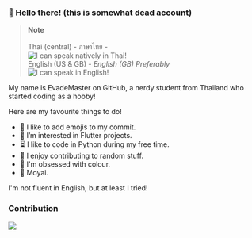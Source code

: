 ### 👋 Hello there! (this is somewhat dead account)

> **Note** <br>
> <br>
> Thai (central) - ภาษาไทย - <br> ![I can speak natively in Thai!](https://img.shields.io/badge/I%20can%20speak%20natively%20in-Thai-brightgreen?style=for-the-badge "I can speak natively in Thai!") <br>
> English (US & GB) - *English (GB) Preferably* <br> ![I can speak in English!](https://img.shields.io/badge/I%20can%20speak%20in-English-yellow?style=for-the-badge "I can speak in English!") 

My name is EvadeMaster on GitHub, a nerdy student from Thailand who started coding as a hobby!

Here are my favourite things to do!

- 🎉 I like to add emojis to my commit.
- 👀 I’m interested in Flutter projects.
- ⏳ I like to code in Python during my free time.
- 📜 I enjoy contributing to random stuff.
- 🎨 I'm obsessed with colour.
- 🗿 Moyai.

I'm not fluent in English, but at least I tried!

### Contribution

<picture>
<source 
  srcset="https://github-readme-stats.vercel.app/api?username=EvadeMaster&count_private=true&theme=dark"
  media="(prefers-color-scheme: dark)"
  alt="EvadeMaster's GitHub stats"
/>
<source 
  srcset="https://github-readme-stats.vercel.app/api/top-langs/?username=EvadeMaster&count_private=true&layout=compact&theme=dark"
  media="(prefers-color-scheme: dark)"
  alt="EvadeMaster's Top languages stats"
/>
<source
  srcset="https://github-readme-stats.vercel.app/api?username=EvadeMaster&count_private=true"
  media="(prefers-color-scheme: light), (prefers-color-scheme: no-preference)"
  alt="EvadeMaster's GitHub stats"
/>
<source
  srcset="https://github-readme-stats.vercel.app/api/top-langs/?username=EvadeMaster&count_private=true&layout=compact"
  media="(prefers-color-scheme: light), (prefers-color-scheme: no-preference)"
  alt="EvadeMaster's Top languages stats"
/>
<img src="https://github-readme-stats.vercel.app/api?username=EvadeMaster&count_private=true" />
</picture>

<!--

Lorem ipsum dolor sit amet, consectetur adipiscing elit, sed do eiusmod tempor incididunt ut labore et dolore magna aliqua. Quis risus sed vulputate odio ut enim. Leo urna molestie at elementum eu. Mattis enim ut tellus elementum sagittis vitae et leo duis. Ultrices in iaculis nunc sed augue lacus viverra vitae congue. Amet risus nullam eget felis eget nunc. Mattis aliquam faucibus purus in massa tempor. Augue mauris augue neque gravida in fermentum et. Nisi est sit amet facilisis magna etiam tempor orci. In ante metus dictum at tempor commodo. Platea dictumst quisque sagittis purus sit amet.

-->
